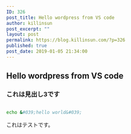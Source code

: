 ```yaml
---
ID: 326
post_title: Hello wordpress from VS code
author: killinsun
post_excerpt: ""
layout: post
permalink: https://blog.killinsun.com/?p=326
published: true
post_date: 2019-01-05 21:34:00
---
```

## Hello wordpress from VS code

### これは見出し3です

```bash

echo &#039;hello world&#039;

```

これはテストです。